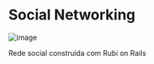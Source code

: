 # Social Networking

![image](https://user-images.githubusercontent.com/80171172/132999857-5829846e-7627-4f8d-8649-14a1d88cef2d.png)


Rede social construída com Rubi on Rails
